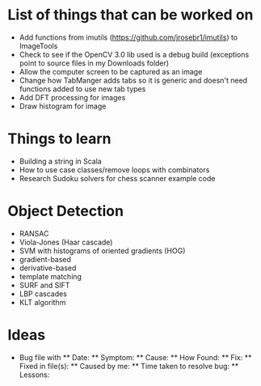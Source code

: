 # List of things that can be worked on
* Add functions from imutils (https://github.com/jrosebr1/imutils) to ImageTools
* Check to see if the OpenCV 3.0 lib used is a debug build (exceptions point to source files in my Downloads folder)
* Allow the computer screen to be captured as an image
* Change how TabManger adds tabs so it is generic and doesn't need functions added to use new tab types
* Add DFT processing for images
* Draw histogram for image

# Things to learn
* Building a string in Scala
* How to use case classes/remove loops with combinators
* Research Sudoku solvers for chess scanner example code

# Object Detection
* RANSAC
* Viola-Jones (Haar cascade)
* SVM with histograms of oriented gradients (HOG)
* gradient-based
* derivative-based
* template matching
* SURF and SIFT
* LBP cascades
* KLT algorithm

# Ideas
* Bug file with
** Date:
** Symptom:
** Cause:
** How Found:
** Fix:
** Fixed in file(s):
** Caused by me:
** Time taken to resolve bug:
** Lessons: